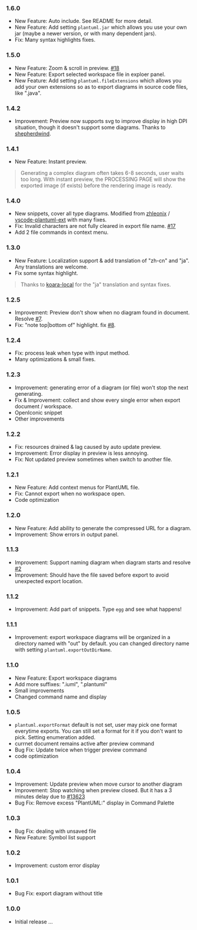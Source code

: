 ### 1.6.0
- New Feature: Auto include. See README for more detail.
- New Feature: Add setting `plantuml.jar` which allows you use your own jar (maybe a newer version, or with many dependent jars).
- Fix: Many syntax highlights fixes.

### 1.5.0
- New Feature: Zoom & scroll in preview. [#18](https://github.com/qjebbs/vscode-plantuml/issues/18)
- New Feature: Export selected workspace file in exploer panel.
- New Feature: Add setting `plantuml.fileExtensions` which allows you add your own extensions so as to export diagrams in source code files, like ".java".

### 1.4.2
- Improvement: Preview now supports svg to improve display in high DPI situation, though it doesn't support some diagrams. Thanks to [shepherdwind](https://github.com/shepherdwind).

### 1.4.1
- New Feature: Instant preview. 

> Generating a complex diagram often takes 6-8 seconds, user waits too long. With instant preview, the PROCESSING PAGE will show the exported image (if exists) before the rendering image is ready.

### 1.4.0
- New snippets, cover all type diagrams. Modified from [zhleonix](https://github.com/zhleonix) / [vscode-plantuml-ext](https://github.com/zhleonix/vscode-plantuml-ext/blob/r1.0.0/snippets/snippets.json) with many fixes.
- Fix: Invalid characters are not fully cleared in export file name. [#17](https://github.com/qjebbs/vscode-plantuml/issues/17)
- Add 2 file commands in context menu.

### 1.3.0
- New Feature: Localization support & add translation of "zh-cn" and "ja". Any translations are welcome.
- Fix some syntax highlight.

> Thanks to [koara-local](https://github.com/koara-local) for the "ja" translation and syntax fixes.

### 1.2.5
- Improvement: Preview don't show when no diagram found in document. Resolve [#7](https://github.com/qjebbs/vscode-plantuml/issues/7).
- Fix: "note top|bottom of" highlight. fix [#8](https://github.com/qjebbs/vscode-plantuml/issues/8).

### 1.2.4
- Fix: process leak when type with input method.
- Many optimizations & small fixes.

### 1.2.3
- Improvement: generating error of a diagram (or file) won't stop the next generating.
- Fix & Improvement: collect and show every single error when export document / workspace.
- OpenIconic snippet
- Other improvements

### 1.2.2
- Fix: resources drained & lag caused by auto update preview.
- Improvement: Error display in preview is less annoying.
- Fix: Not updated preview sometimes when switch to another file.

### 1.2.1
- New Feature: Add context menus for PlantUML file.
- Fix: Cannot export when no workspace open.
- Code optimization

### 1.2.0
- New Feature: Add ability to generate the compressed URL for a diagram.
- Improvement: Show errors in output panel.

### 1.1.3

- Improvement: Support naming diagram when diagram starts and resolve [#2](https://github.com/qjebbs/vscode-plantuml/issues/2)
- Improvement: Should have the file saved before export to avoid unexpected export location.

### 1.1.2

- Improvement: Add part of snippets. Type `egg` and see what happens!

### 1.1.1

- Improvement: export workspace diagrams will be organized in a directory named with "out" by default. you can changed directory name with setting `plantuml.exportOutDirName`.

### 1.1.0

- New Feature: Export workspace diagrams
- Add more suffixes: ".iuml", ".plantuml"
- Small improvements
- Changed command name and display

### 1.0.5

- `plantuml.exportFormat` default is not set, user may pick one format everytime exports. You can still set a format for it if you don't want to pick. Setting enumeration added.
- currnet document remains active after preview command
- Bug Fix: Update twice when trigger preview command
- code optimization

### 1.0.4

- Improvement: Update preview when move cursor to another diagram
- Improvement: Stop watching when preview closed. But it has a 3 minutes delay due to [#13623](https://github.com/Microsoft/vscode/issues/13623)
- Bug Fix: Remove excess "PlantUML:" display in Command Palette

### 1.0.3

- Bug Fix: dealing with unsaved file
- New Feature: Symbol list support

### 1.0.2

- Improvement: custom error display

### 1.0.1

- Bug Fix: export diagram without title

### 1.0.0

- Initial release ...